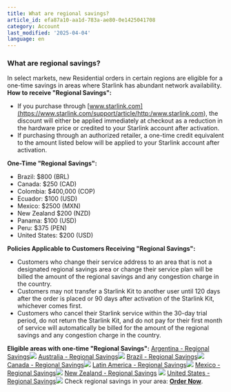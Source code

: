 ```yaml
---
title: What are regional savings?
article_id: efa87a10-aa1d-783a-ae80-0e1425041708
category: Account
last_modified: '2025-04-04'
language: en
---
```


### What are regional savings?
In select markets, new Residential orders in certain regions are eligible for a one-time savings in areas where Starlink has abundant network availability.
**How to receive "Regional Savings":**
  * If you purchase through [www.starlink.com](https://www.starlink.com/support/article/<http:/www.starlink.com>), the discount will either be applied immediately at checkout as a reduction in the hardware price or credited to your Starlink account after activation. 
  * If purchasing through an authorized retailer, a one-time credit equivalent to the amount listed below will be applied to your Starlink account after activation.


**One-Time "Regional Savings":**
  * Brazil: $800 (BRL)
  * Canada: $250 (CAD)
  * Colombia: $400,000 (COP)
  * Ecuador: $100 (USD)
  * Mexico: $2500 (MXN)
  * New Zealand $200 (NZD)
  * Panama: $100 (USD)
  * Peru: $375 (PEN)
  * United States: $200 (USD)


**Policies Applicable to Customers Receiving "Regional Savings":**
  * Customers who change their service address to an area that is not a designated regional savings area or change their service plan will be billed the amount of the regional savings and any congestion charge in the country.
  * Customers may not transfer a Starlink Kit to another user until 120 days after the order is placed or 90 days after activation of the Starlink Kit, whichever comes first.
  * Customers who cancel their Starlink service within the 30-day trial period, do not return the Starlink Kit, and do not pay for their first month of service will automatically be billed for the amount of the regional savings and any congestion charge in the country.


**Eligible areas with one-time "Regional Savings":**
[Argentina - Regional Savings](https://www.starlink.com/support/article/<https:/www.starlink.com/public-files/AR_RegionalSavings022025.png>)![](https://www.starlink.com/public-files/AR_RegionalSavings022025.png)
[Australia - Regional Savings](https://www.starlink.com/support/article/<https:/www.starlink.com/public-files/AU_RegionalSavings_031225.png>)![](https://www.starlink.com/public-files/AU_RegionalSavings_031225.png)
[Brazil - Regional Savings](https://www.starlink.com/support/article/<https:/www.starlink.com/public-files/BR_RegionalSavings031125.png>)![](https://www.starlink.com/public-files/BR_RegionalSavings031125.png)
[Canada - Regional Savings](https://www.starlink.com/support/article/<https:/www.starlink.com/public-files/MX_RegionalSavings033125.png>)![](https://www.starlink.com/public-files/CA_RegionalSavings_030625.png)
[Latin America - Regional Savings](https://www.starlink.com/support/article/<https:/www.starlink.com/public-files/CA_SA_RegionalSavings033125.png>)![](https://www.starlink.com/public-files/CA_SA_RegionalSavings033125.png)
[Mexico - Regional Savings](https://www.starlink.com/support/article/<https:/www.starlink.com/public-files/MX_RegionalSavings120224.png>)![](https://www.starlink.com/public-files/MX_RegionalSavings033125.png)
[New Zealand - Regional Savings](https://www.starlink.com/support/article/<https:/www.starlink.com/public-files/NZ_RegionalSavings_031225.png>) ![](https://www.starlink.com/public-files/NZ_RegionalSavings_031225.png)
[United States - Regional Savings](https://www.starlink.com/support/article/<https:/www.starlink.com/public-files/RegionalSavings022625.png>)![](https://www.starlink.com/public-files/RegionalSavings022625.png)
Check regional savings in your area: [**Order Now**](https://www.starlink.com/support/article/<https:/www.starlink.com/residential?referral=RC-3156397-54450-67>).
